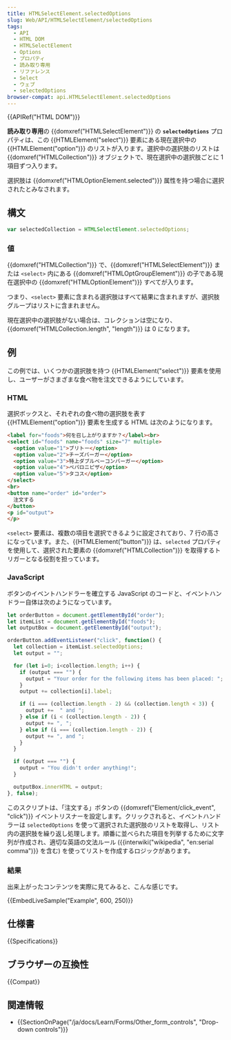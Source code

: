 ```yaml
---
title: HTMLSelectElement.selectedOptions
slug: Web/API/HTMLSelectElement/selectedOptions
tags:
  - API
  - HTML DOM
  - HTMLSelectElement
  - Options
  - プロパティ
  - 読み取り専用
  - リファレンス
  - Select
  - ウェブ
  - selectedOptions
browser-compat: api.HTMLSelectElement.selectedOptions
---
```

{{APIRef("HTML DOM")}}

**読み取り専用**の {{domxref("HTMLSelectElement")}} の **`selectedOptions`** プロパティは、この {{HTMLElement("select")}} 要素にある現在選択中の　{{HTMLElement("option")}} のリストが入ります。選択中の選択肢のリストは {{domxref("HTMLCollection")}} オブジェクトで、現在選択中の選択肢ごとに 1 項目ずつ入ります。

選択肢は {{domxref("HTMLOptionElement.selected")}} 属性を持つ場合に選択されたとみなされます。

## 構文

```js
var selectedCollection = HTMLSelectElement.selectedOptions;
```

### 値

{{domxref("HTMLCollection")}} で、{{domxref("HTMLSelectElement")}} または `<select>` 内にある {{domxref("HTMLOptGroupElement")}} の子である現在選択中の {{domxref("HTMLOptionElement")}} すべてが入ります。

つまり、`<select>` 要素に含まれる選択肢はすべて結果に含まれますが、選択肢グループはリストに含まれません。

現在選択中の選択肢がない場合は、コレクションは空になり、{{domxref("HTMLCollection.length", "length")}} は 0 になります。

<h2 id="Example">例</h2>

この例では、いくつかの選択肢を持つ {{HTMLElement("select")}} 要素を使用し、ユーザーがさまざまな食べ物を注文できるようにしています。

### HTML

選択ボックスと、それぞれの食べ物の選択肢を表す {{HTMLElement("option")}} 要素を生成する HTML は次のようになります。

```html
<label for="foods">何を召し上がりますか？</label><br>
<select id="foods" name="foods" size="7" multiple>
  <option value="1">ブリトー</option>
  <option value="2">チーズバーガー</option>
  <option value="3">特上ダブルベーコンバーガー</option>
  <option value="4">ペパロニピザ</option>
  <option value="5">タコス</option>
</select>
<br>
<button name="order" id="order">
  注文する
</button>
<p id="output">
</p>
```

`<select>` 要素は、複数の項目を選択できるように設定されており、7 行の高さになっています。また、{{HTMLElement("button")}} は、`selected` プロパティを使用して、選択された要素の {{domxref("HTMLCollection")}} を取得するトリガーとなる役割を担っています。

### JavaScript

ボタンのイベントハンドラーを確立する JavaScript のコードと、イベントハンドラー自体は次のようになっています。

```js
let orderButton = document.getElementById("order");
let itemList = document.getElementById("foods");
let outputBox = document.getElementById("output");

orderButton.addEventListener("click", function() {
  let collection = itemList.selectedOptions;
  let output = "";

  for (let i=0; i<collection.length; i++) {
    if (output === "") {
      output = "Your order for the following items has been placed: ";
    }
    output += collection[i].label;

    if (i === (collection.length - 2) && (collection.length < 3)) {
      output +=  " and ";
    } else if (i < (collection.length - 2)) {
      output += ", ";
    } else if (i === (collection.length - 2)) {
      output += ", and ";
    }
  }

  if (output === "") {
    output = "You didn't order anything!";
  }

  outputBox.innerHTML = output;
}, false);
```

このスクリプトは、「注文する」ボタンの {{domxref("Element/click_event", "click")}} イベントリスナーを設定します。クリックされると、イベントハンドラーは `selectedOptions` を使って選択された選択肢のリストを取得し、リスト内の選択肢を繰り返し処理します。順番に並べられた項目を列挙するために文字列が作成され、適切な英語の文法ルール ({{interwiki("wikipedia", "en:serial comma")}} を含む) を使ってリストを作成するロジックがあります。

### 結果

出来上がったコンテンツを実際に見てみると、こんな感じです。

{{EmbedLiveSample("Example", 600, 250)}}

## 仕様書

{{Specifications}}

## ブラウザーの互換性

{{Compat}}

## 関連情報

- {{SectionOnPage("/ja/docs/Learn/Forms/Other_form_controls", "Drop-down controls")}}
